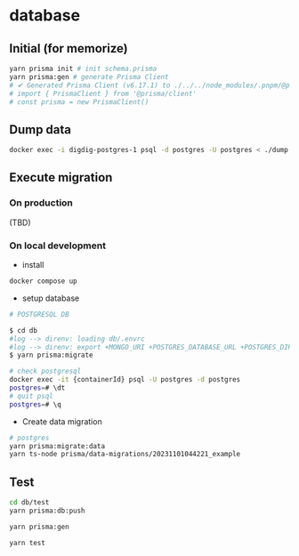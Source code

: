 # database

## Initial (for memorize)

```sh
yarn prisma init # init schema.prisma
yarn prisma:gen # generate Prisma Client
# ✔ Generated Prisma Client (v6.17.1) to ./../../node_modules/.pnpm/@prisma+client@6.17.1_prisma@6.17.1/node_modules/@prisma/client in 42ms
# import { PrismaClient } from '@prisma/client'
# const prisma = new PrismaClient()

```

## Dump data

```sh
docker exec -i digdig-postgres-1 psql -d postgres -U postgres < ./dump.sql
```

## Execute migration

### On production

(TBD)

### On local development

- install

```sh
docker compose up
```

- setup database

```sh
# POSTGRESQL DB

$ cd db
#log --> direnv: loading db/.envrc
#log --> direnv: export +MONGO_URI +POSTGRES_DATABASE_URL +POSTGRES_DIRECT_URL
$ yarn prisma:migrate

# check postgresql
docker exec -it {containerId} psql -U postgres -d postgres
postgres=# \dt
# quit psql
postgres=# \q
```


- Create data migration

```sh
# postgres
yarn prisma:migrate:data
yarn ts-node prisma/data-migrations/20231101044221_example

```

## Test

```bash
cd db/test
yarn prisma:db:push
```

```bash
yarn prisma:gen
```

```bash
yarn test
```
